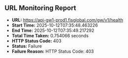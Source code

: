 ## URL Monitoring Report

- **URL:** https://api-gw1-prod1.fisglobal.com/gw/v1/health
- **Start Time:** 2025-10-12T07:35:48.463226
- **End Time:** 2025-10-12T07:35:49.217292
- **Total Time Taken:** 0.754066 seconds
- **HTTP Status Code:** 403
- **Status:** Failure
- **Failure Reason:** HTTP Status Code: 403
